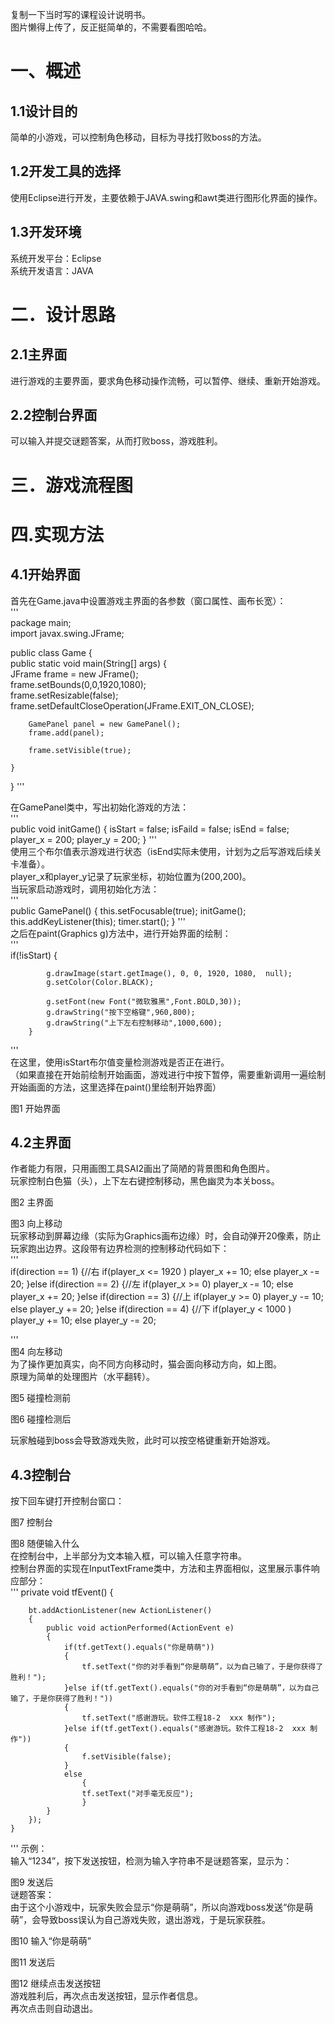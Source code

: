 复制一下当时写的课程设计说明书。  
图片懒得上传了，反正挺简单的，不需要看图哈哈。  
  
# 一、概述  
## 1.1设计目的  
简单的小游戏，可以控制角色移动，目标为寻找打败boss的方法。  
## 1.2开发工具的选择  
使用Eclipse进行开发，主要依赖于JAVA.swing和awt类进行图形化界面的操作。  
## 1.3开发环境  
系统开发平台：Eclipse  
系统开发语言：JAVA  
# 二．设计思路  
## 2.1主界面  
进行游戏的主要界面，要求角色移动操作流畅，可以暂停、继续、重新开始游戏。   
## 2.2控制台界面  
可以输入并提交谜题答案，从而打败boss，游戏胜利。  
# 三．游戏流程图  
   
# 四.实现方法  
## 4.1开始界面  
   首先在Game.java中设置游戏主界面的各参数（窗口属性、画布长宽）：  
'''  
package main;  
import javax.swing.JFrame;  
  
public class Game {  
	public static void main(String[] args) {  
		JFrame frame = new JFrame();  
		frame.setBounds(0,0,1920,1080);  
		frame.setResizable(false);  
		frame.setDefaultCloseOperation(JFrame.EXIT_ON_CLOSE);  
		  
		GamePanel panel = new GamePanel();
		frame.add(panel);

		frame.setVisible(true);
		
	}
}
'''  

在GamePanel类中，写出初始化游戏的方法：   
'''  
public void initGame() {
		isStart = false;
		isFaild = false;
		isEnd = false;
		player_x = 200;
		player_y = 200;
	}
'''  
使用三个布尔值表示游戏进行状态（isEnd实际未使用，计划为之后写游戏后续关卡准备）。  
player_x和player_y记录了玩家坐标，初始位置为(200,200)。  
当玩家启动游戏时，调用初始化方法：  
'''  
	public GamePanel() {
		this.setFocusable(true);
		initGame();
		this.addKeyListener(this);
		timer.start();
	}
'''    
之后在paint(Graphics g)方法中，进行开始界面的绘制：  
'''  
if(!isStart) {

			g.drawImage(start.getImage(), 0, 0, 1920, 1080,  null);
			g.setColor(Color.BLACK);

			g.setFont(new Font("微软雅黑",Font.BOLD,30));
			g.drawString("按下空格键",960,800);
			g.drawString("上下左右控制移动",1000,600);
		}
 '''    
在这里，使用isStart布尔值变量检测游戏是否正在进行。  
（如果直接在开始前绘制开始画面，游戏进行中按下暂停，需要重新调用一遍绘制开始画面的方法，这里选择在paint()里绘制开始界面）  
  
 
图1 开始界面  
## 4.2主界面  
作者能力有限，只用画图工具SAI2画出了简陋的背景图和角色图片。  
玩家控制白色猫（头），上下左右键控制移动，黑色幽灵为本关boss。  
   
图2 主界面  
 
图3 向上移动  
玩家移动到屏幕边缘（实际为Graphics画布边缘）时，会自动弹开20像素，防止玩家跑出边界。这段带有边界检测的控制移动代码如下：  
'''  
       if(direction == 1) {//右
				if(player_x <= 1920 )
					player_x += 10;
				else
					player_x -= 20;
			}else if(direction == 2) {//左
				if(player_x >= 0)
					player_x -= 10;
				else
					player_x += 20;
			}else if(direction == 3) {//上
				if(player_y >= 0)
					player_y -= 10;
				else
					player_y += 20;
			}else if(direction == 4) {//下
				if(player_y < 1000 )
					player_y += 10;
				else 
					player_y -= 20;
 
'''  
图4 向左移动  
为了操作更加真实，向不同方向移动时，猫会面向移动方向，如上图。  
原理为简单的处理图片（水平翻转）。  
   
图5 碰撞检测前  
   
图6 碰撞检测后  
  
玩家触碰到boss会导致游戏失败，此时可以按空格键重新开始游戏。  
  
## 4.3控制台  
按下回车键打开控制台窗口：  
   
图7 控制台  
   
图8 随便输入什么  
在控制台中，上半部分为文本输入框，可以输入任意字符串。  
控制台界面的实现在InputTextFrame类中，方法和主界面相似，这里展示事件响应部分：  
'''
private void tfEvent()
	{


		bt.addActionListener(new ActionListener()
		{
			public void actionPerformed(ActionEvent e)
			{
				if(tf.getText().equals("你是萌萌"))
				{
					tf.setText("你的对手看到“你是萌萌”，以为自己输了，于是你获得了胜利！");
				}else if(tf.getText().equals("你的对手看到“你是萌萌”，以为自己输了，于是你获得了胜利！"))
				{
					tf.setText("感谢游玩。软件工程18-2  xxx 制作");
				}else if(tf.getText().equals("感谢游玩。软件工程18-2  xxx 制作"))
				{
					f.setVisible(false);
				}
				else 
					{
					tf.setText("对手毫无反应");
					}
			}
		});
	}
  '''
示例：  
输入“1234”，按下发送按钮，检测为输入字符串不是谜题答案，显示为：  
 
图9 发送后  
谜题答案：  
由于这个小游戏中，玩家失败会显示“你是萌萌”，所以向游戏boss发送“你是萌萌”，会导致boss误认为自己游戏失败，退出游戏，于是玩家获胜。  
   
图10 输入“你是萌萌”  
   
图11 发送后  
  
 
图12 继续点击发送按钮  
游戏胜利后，再次点击发送按钮，显示作者信息。  
再次点击则自动退出。  
